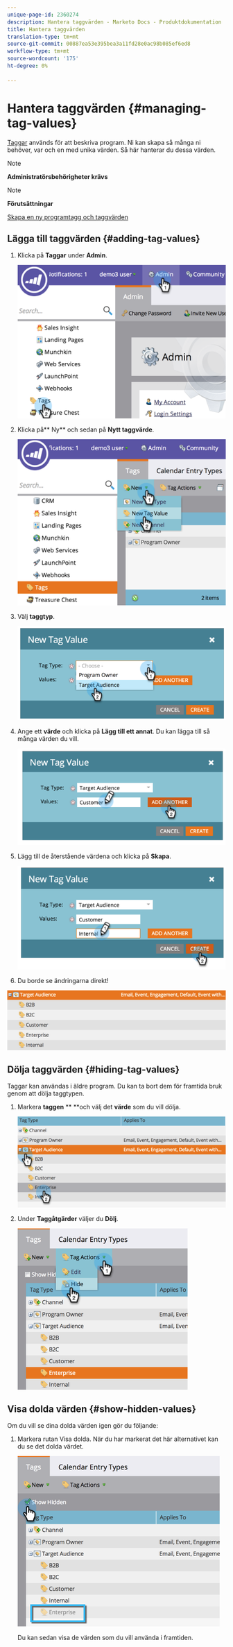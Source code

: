 ```yaml
---
unique-page-id: 2360274
description: Hantera taggvärden - Marketo Docs - Produktdokumentation
title: Hantera taggvärden
translation-type: tm+mt
source-git-commit: 00887ea53e395bea3a11fd28e0ac98b085ef6ed8
workflow-type: tm+mt
source-wordcount: '175'
ht-degree: 0%

---
```



# Hantera taggvärden {#managing-tag-values}

[Taggar](../../../product-docs/core-marketo-concepts/programs/working-with-programs/understanding-tags.md) används för att beskriva program. Ni kan skapa så många ni behöver, var och en med unika värden. Så här hanterar du dessa värden.

>[!NOTE]
>
>**Administratörsbehörigheter krävs**

>[!NOTE]
>
>**Förutsättningar**
>
>[Skapa en ny programtagg och taggvärden](create-a-new-program-tag-and-tag-values.md)

## Lägga till taggvärden {#adding-tag-values}

1. Klicka på **Taggar** under **Admin**.

   ![](assets/image2014-9-24-12-3a24-3a55.png)

1. Klicka på** Ny** och sedan på **Nytt taggvärde**.

   ![](assets/image2014-9-24-12-3a25-3a23.png)

1. Välj **taggtyp**.

   ![](assets/image2014-9-24-12-3a26-3a2.png)

1. Ange ett **värde** och klicka på **Lägg till ett annat**. Du kan lägga till så många värden du vill.

   ![](assets/image2014-9-24-12-3a26-3a27.png)

1. Lägg till de återstående värdena och klicka på **Skapa**.

   ![](assets/image2014-9-24-12-3a26-3a55.png)

1. Du borde se ändringarna direkt!

![](assets/image2014-9-24-12-3a27-3a34.png)

## Dölja taggvärden {#hiding-tag-values}

Taggar kan användas i äldre program. Du kan ta bort dem för framtida bruk genom att dölja taggtypen.

1. Markera **taggen** ** **och välj det **värde** som du vill dölja.

   ![](assets/image2014-9-24-12-3a28-3a25.png)

1. Under **Taggåtgärder** väljer du **Dölj**.

   ![](assets/image2014-9-24-12-3a29-3a4.png)

## Visa dolda värden {#show-hidden-values}

Om du vill se dina dolda värden igen gör du följande:

1. Markera rutan Visa dolda. När du har markerat det här alternativet kan du se det dolda värdet.

   ![](assets/image2014-9-24-12-3a29-3a58.png)

   Du kan sedan visa de värden som du vill använda i framtiden.

